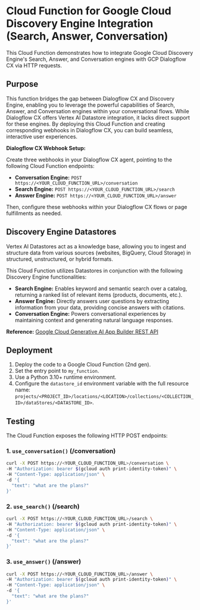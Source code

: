 # Cloud Function for Google Cloud Discovery Engine Integration (Search, Answer, Conversation)

This Cloud Function demonstrates how to integrate Google Cloud Discovery Engine's Search, Answer, and Conversation engines with GCP Dialogflow CX via HTTP requests.

## Purpose

This function bridges the gap between Dialogflow CX and Discovery Engine, enabling you to leverage the powerful capabilities of Search, Answer, and Conversation engines within your conversational flows. While Dialogflow CX offers Vertex AI Datastore integration, it lacks direct support for these engines. By deploying this Cloud Function and creating corresponding webhooks in Dialogflow CX, you can build seamless, interactive user experiences.

**Dialogflow CX Webhook Setup:**

Create three webhooks in your Dialogflow CX agent, pointing to the following Cloud Function endpoints:

* **Conversation Engine:** `POST https://<YOUR_CLOUD_FUNCTION_URL>/conversation`
* **Search Engine:** `POST https://<YOUR_CLOUD_FUNCTION_URL>/search`
* **Answer Engine:** `POST https://<YOUR_CLOUD_FUNCTION_URL>/answer`

Then, configure these webhooks within your Dialogflow CX flows or page fulfillments as needed.

## Discovery Engine Datastores

Vertex AI Datastores act as a knowledge base, allowing you to ingest and structure data from various sources (websites, BigQuery, Cloud Storage) in structured, unstructured, or hybrid formats.

This Cloud Function utilizes Datastores in conjunction with the following Discovery Engine functionalities:

* **Search Engine:** Enables keyword and semantic search over a catalog, returning a ranked list of relevant items (products, documents, etc.).
* **Answer Engine:** Directly answers user questions by extracting information from your data, providing concise answers with citations.
* **Conversation Engine:** Powers conversational experiences by maintaining context and generating natural language responses.

**Reference:** [Google Cloud Generative AI App Builder REST API](https://cloud.google.com/generative-ai-app-builder/docs/reference/rest)

## Deployment

1.  Deploy the code to a Google Cloud Function (2nd gen).
2.  Set the entry point to `my_function`.
3.  Use a Python 3.10+ runtime environment.
4.  Configure the `datastore_id` environment variable with the full resource name: `projects/<PROJECT_ID>/locations/<LOCATION>/collections/<COLLECTION_ID>/dataStores/<DATASTORE_ID>`.

## Testing

The Cloud Function exposes the following HTTP POST endpoints:

### 1. `use_conversation()` (/conversation)

```bash
curl -X POST https://<YOUR_CLOUD_FUNCTION_URL>/conversation \
-H "Authorization: bearer $(gcloud auth print-identity-token)" \
-H "Content-Type: application/json" \
-d '{
  "text": "what are the plans?"
}'
```

### 2. `use_search()` (/search)

```bash
curl -X POST https://<YOUR_CLOUD_FUNCTION_URL>/search \
-H "Authorization: bearer $(gcloud auth print-identity-token)" \
-H "Content-Type: application/json" \
-d '{
  "text": "what are the plans?"
}'
```

### 3. `use_answer()` (/answer)

```bash
curl -X POST https://<YOUR_CLOUD_FUNCTION_URL>/answer \
-H "Authorization: bearer $(gcloud auth print-identity-token)" \
-H "Content-Type: application/json" \
-d '{
  "text": "what are the plans?"
}'
```
